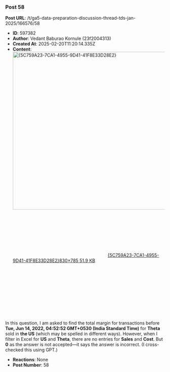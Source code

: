 ### Post 58
**Post URL**: /t/ga5-data-preparation-discussion-thread-tds-jan-2025/166576/58
- **ID**: 597382
- **Author**: Vedant Baburao Kornule (23f2004313)
- **Created At**: 2025-02-20T11:20:14.335Z
- **Content**:  
  <div class="lightbox-wrapper"><a class="lightbox" href="https://europe1.discourse-cdn.com/flex013/uploads/iitm/original/3X/e/f/ef68761c762e21b1c7cec2fb3c98ee939653748d.png" data-download-href="/uploads/short-url/y9TVdBwIFFVgCI0VPNuy8qkoX1z.png?dl=1" title="{5C759A23-7CA1-4955-9D41-41F8E33D28E2}" rel="noopener nofollow ugc"><img src="https://europe1.discourse-cdn.com/flex013/uploads/iitm/original/3X/e/f/ef68761c762e21b1c7cec2fb3c98ee939653748d.png" alt="{5C759A23-7CA1-4955-9D41-41F8E33D28E2}" data-base62-sha1="y9TVdBwIFFVgCI0VPNuy8qkoX1z" width="528" height="500" data-dominant-color="2E3237"><div class="meta"><svg class="fa d-icon d-icon-far-image svg-icon" aria-hidden="true"><use href="#far-image"></use></svg><span class="filename">{5C759A23-7CA1-4955-9D41-41F8E33D28E2}</span><span class="informations">830×785 51.9 KB</span><svg class="fa d-icon d-icon-discourse-expand svg-icon" aria-hidden="true"><use href="#discourse-expand"></use></svg></div></a></div><br>
In this question, I am asked to find the total margin for transactions before <strong>Tue, Jun 14, 2022, 04:52:52 GMT+0530 (India Standard Time)</strong> for <strong>Theta</strong> sold in <strong>the US</strong> (which may be spelled in different ways).
However, when I filter in Excel for <strong>US</strong> and <strong>Theta</strong>, there are no entries for <strong>Sales</strong> and <strong>Cost</strong>. But <strong>0</strong> as the answer is not accepted—it says the answer is incorrect.
(I cross-checked this using GPT.)
- **Reactions**: None
- **Post Number**: 58

